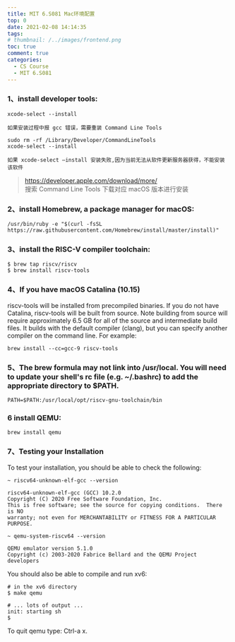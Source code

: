 ```yaml
---
title: MIT 6.S081 Mac环境配置
top: 0
date: 2021-02-08 14:14:35
tags:
# thumbnail: /../images/frontend.png
toc: true
comment: true
categories:
  - CS Course
  - MIT 6.S081
---
```


<!-- Operating System Engineering -->

<!-- more -->

### 1、install developer tools:

```
xcode-select --install
```

`如果安装过程中报 gcc 错误，需要重装 Command Line Tools`

```
sudo rm -rf /Library/Developer/CommandLineTools
xcode-select --install
```

`如果 xcode-select –install 安装失败,因为当前无法从软件更新服务器获得，不能安装该软件`

> https://developer.apple.com/download/more/  
> 搜索 Command Line Tools 下载对应 macOS 版本进行安装

### 2、install Homebrew, a package manager for macOS:

```
/usr/bin/ruby -e "$(curl -fsSL https://raw.githubusercontent.com/Homebrew/install/master/install)"
```

### 3、install the RISC-V compiler toolchain:

```
$ brew tap riscv/riscv
$ brew install riscv-tools
```

### 4、If you have macOS Catalina (10.15)

riscv-tools will be installed from precompiled binaries. If you do not have Catalina, riscv-tools will be built from source. Note building from source will require approximately 6.5 GB for all of the source and intermediate build files. It builds with the default compiler (clang), but you can specify another compiler on the command line. For example:

```
brew install --cc=gcc-9 riscv-tools
```

### 5、The brew formula may not link into /usr/local. You will need to update your shell's rc file (e.g. ~/.bashrc) to add the appropriate directory to $PATH.

```
PATH=$PATH:/usr/local/opt/riscv-gnu-toolchain/bin
```

### 6 install QEMU:

```
brew install qemu
```

### 7、Testing your Installation

To test your installation, you should be able to check the following:

```
~ riscv64-unknown-elf-gcc --version

riscv64-unknown-elf-gcc (GCC) 10.2.0
Copyright (C) 2020 Free Software Foundation, Inc.
This is free software; see the source for copying conditions.  There is NO
warranty; not even for MERCHANTABILITY or FITNESS FOR A PARTICULAR PURPOSE.
```

```
~ qemu-system-riscv64 --version

QEMU emulator version 5.1.0
Copyright (c) 2003-2020 Fabrice Bellard and the QEMU Project developers
```

You should also be able to compile and run xv6:

```
# in the xv6 directory
$ make qemu

# ... lots of output ...
init: starting sh
$
```

To quit qemu type: Ctrl-a x.
